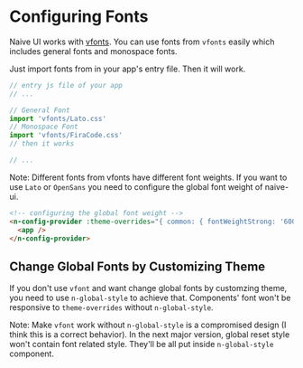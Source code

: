 # Configuring Fonts

Naive UI works with [vfonts](https://github.com/07akioni/vfonts). You can use fonts from `vfonts` easily which includes general fonts and monospace fonts.

Just import fonts from in your app's entry file. Then it will work.

```js
// entry js file of your app
// ...

// General Font
import 'vfonts/Lato.css'
// Monospace Font
import 'vfonts/FiraCode.css'
// then it works

// ...
```

Note: Different fonts from vfonts have different font weights. If you want to use `Lato` or `OpenSans` you need to configure the global font weight of naive-ui.

```html
<!-- configuring the global font weight -->
<n-config-provider :theme-overrides="{ common: { fontWeightStrong: '600' } }">
  <app />
</n-config-provider>
```

## Change Global Fonts by Customizing Theme

If you don't use `vfont` and want change global fonts by customzing theme, you need to use `n-global-style` to achieve that. Components' font won't be responsive to `theme-overrides` without `n-global-style`.

Note: Make `vfont` work without `n-global-style` is a compromised design (I think this is a correct behavior). In the next major version, global reset style won't contain font related style. They'll be all put inside `n-global-style` component.
